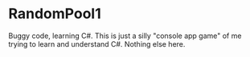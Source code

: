 # RandomPool1
Buggy code, learning C#.
This is just a silly "console app game" of me trying to learn and understand C#. Nothing else here.
